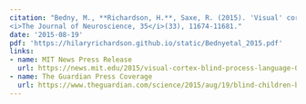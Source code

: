 ```yaml
---
citation: "Bedny, M., **Richardson, H.**, Saxe, R. (2015). 'Visual' cortex responds to spoken language in blind children.
<i>The Journal of Neuroscience, 35</i>(33), 11674-11681."
date: '2015-08-19'
pdf: 'https://hilaryrichardson.github.io/static/Bednyetal_2015.pdf'
links:
- name: MIT News Press Release
  url: https://news.mit.edu/2015/visual-cortex-blind-process-language-0827
- name: The Guardian Press Coverage
  url: https://www.theguardian.com/science/2015/aug/19/blind-children-brain-visual-lobes-speech-study
---
```


